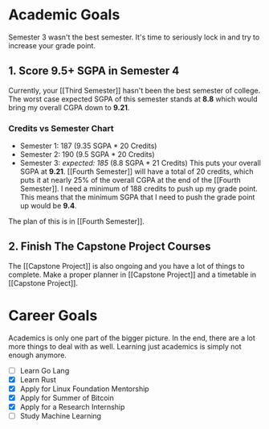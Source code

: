 # Academic Goals
Semester 3 wasn't the best semester. It's time to seriously lock in and try to increase your grade point. 
## 1. Score 9.5+ SGPA in Semester 4
Currently, your [[Third Semester]] hasn't been the best semester of college. The worst case expected SGPA of this semester stands at **8.8** which would bring my overall CGPA down to **9.21**. 
### Credits vs Semester Chart
- Semester 1: 187 (9.35 SGPA * 20 Credits)
- Semester 2: 190 (9.5 SGPA * 20 Credits)
- Semester 3: *expected: 185* (8.8 SGPA * 21 Credits)
This puts your overall SGPA at **9.21**. [[Fourth Semester]] will have a total of 20 credits, which puts it at nearly 25% of the overall CGPA at the end of the [[Fourth Semester]]. I need a minimum of 188 credits to push up my grade point. This means that the minimum SGPA that I need to push the grade point up would be **9.4**. 

The plan of this is in [[Fourth Semester]].
## 2. Finish The Capstone Project Courses
The [[Capstone Project]] is also ongoing and you have a lot of things to complete. Make a proper planner in [[Capstone Project]] and a timetable in [[Capstone Project]].
# Career Goals
Academics is only one part of the bigger picture. In the end, there are a lot more things to deal with as well. Learning just academics is simply not enough anymore.

- [ ] Learn Go Lang
- [x] Learn Rust
- [x] Apply for Linux Foundation Mentorship
- [x] Apply for Summer of Bitcoin
- [x] Apply for a Research Internship
- [ ] Study Machine Learning
